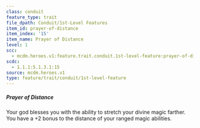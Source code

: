 ```yaml
---
class: conduit
feature_type: trait
file_dpath: Conduit/1st-Level Features
item_id: prayer-of-distance
item_index: '15'
item_name: Prayer of Distance
level: 1
scc:
  - mcdm.heroes.v1:feature.trait.conduit.1st-level-feature:prayer-of-distance
scdc:
  - 1.1.1:5.1.3.1:15
source: mcdm.heroes.v1
type: feature/trait/conduit/1st-level-feature
---
```


##### Prayer of Distance

Your god blesses you with the ability to stretch your divine magic farther. You have a +2 bonus to the distance of your ranged magic abilities.
